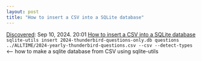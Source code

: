 ```yaml
---
layout: post
title: "How to insert a CSV into a SQLite database"
---
```

[Discovered](http://rolandtanglao.com/2020/07/29/p1-blogthis-checkvist-list-links-to-blog/): Sep 10, 2024. 20:01 [How to insert a CSV into a SQLite database](https://sqlite-utils.datasette.io/en/stable/cli.html) `sqlite-utils insert 2024-thunderbird-questions-only.db questions ../ALLTIME/2024-yearly-thunderbird-questions.csv --csv --detect-types` <-- how to make a sqlite database from CSV using sqlite-utils
